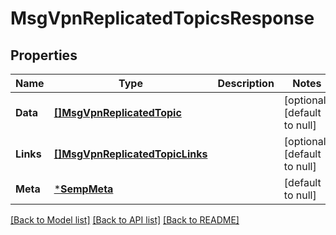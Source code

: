 # MsgVpnReplicatedTopicsResponse

## Properties
Name | Type | Description | Notes
------------ | ------------- | ------------- | -------------
**Data** | [**[]MsgVpnReplicatedTopic**](MsgVpnReplicatedTopic.md) |  | [optional] [default to null]
**Links** | [**[]MsgVpnReplicatedTopicLinks**](MsgVpnReplicatedTopicLinks.md) |  | [optional] [default to null]
**Meta** | [***SempMeta**](SempMeta.md) |  | [default to null]

[[Back to Model list]](../README.md#documentation-for-models) [[Back to API list]](../README.md#documentation-for-api-endpoints) [[Back to README]](../README.md)

